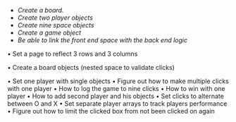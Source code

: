 * _Create a board._
* _Create two player objects_
* _Create nine space objects_
* _Create a game object_
* _Be able to link the front end space with the back end logic_

•	Set a page to reflect 3 rows and 3 columns

•	Create a board objects (nested space to validate clicks)

•	Set one player with single objects
•	Figure out how to make multiple clicks with one player
•	How to log the game to nine clicks
•	How to win with one player
•	How to add second player and his objects
•	Set clicks to alternate between O and X
•	Set separate player arrays to track players performance
•	Figure out how to limit the clicked box from not been clicked on again
